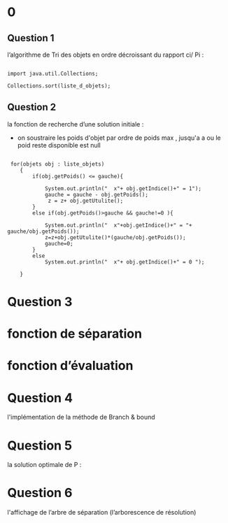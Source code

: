 # 0
## Question 1
l’algorithme de Tri des objets en ordre décroissant du rapport ci/ Pi :

```

import java.util.Collections;

Collections.sort(liste_d_objets); 

```

## Question 2
la fonction de recherche d’une solution initiale :  
 - on soustraire les poids d'objet par ordre de poids max , jusqu'a a ou le poid reste disponible est null 

```

 for(objets obj : liste_objets)
    { 
        if(obj.getPoids() <= gauche){
        	
        	System.out.println("  x"+ obj.getIndice()+" = 1");
            gauche = gauche - obj.getPoids();
             z = z+ obj.getUtulite();
        }
        else if(obj.getPoids()>gauche && gauche!=0 ){
        	
            System.out.println("  x"+obj.getIndice()+" = "+ gauche/obj.getPoids());
            z=z+obj.getUtulite()*(gauche/obj.getPoids());
            gauche=0;
        } 
        else
            System.out.println("  x"+ obj.getIndice()+" = 0 ");
            
    } 

```

# Question 3
# fonction de séparation
# fonction d’évaluation

# Question 4
l'implémentation de la méthode de Branch & bound

# Question 5
la solution optimale de P : 

# Question 6
l'affichage de l’arbre de séparation (l’arborescence de résolution)
